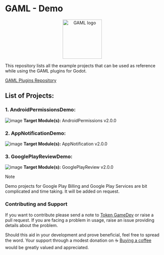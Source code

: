 #  GAML - Demo
<p align="center">
  <a href="#">
    <img src="./assets/gaml_demo.svg" width="128" alt="GAML logo">
  </a>
</p>

This repository lists all the example projects that can be used as reference while using 
the GAML plugins for Godot.

[GAML Plugins Repository](https://github.com/tokengamedev/godot-android-modules)


## List of Projects:

### 1. AndroidPermissionsDemo:
   ![image](./assets/permission_screenshot.png)
   **Target Module(s):** AndroidPermissions v2.0.0
   

### 2. AppNotificationDemo:
   ![image](./assets/notifictaion_screenshot.png)
   **Target Module(s):** AppNotification v2.0.0


### 3. GooglePlayReviewDemo:
   ![image](./assets/review_screenshot.png)
   **Target Module(s):** GooglePlayReview v2.0.0


> [!NOTE]
> Demo projects for Google Play Billing and Google Play Services are bit complicated and time taking. It will be added on request.
>

### Contributing and Support

If you want to contribute please send a note to [Token GameDev](token.gamedev@gmail.com) or raise a pull request.
If you are facing a problem in usage, raise an issue providing details about the problem.

Should this aid in your development and prove beneficial, feel free to spread the word. 
Your support through a modest donation on ☕ [Buying a coffee](https://www.buymeacoffee.com/tokengamedev) would be greatly valued and appreciated.